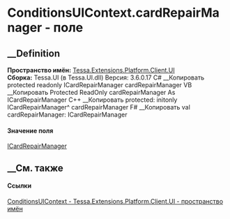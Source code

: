 # ConditionsUIContext.cardRepairManager - поле
##  __Definition
 **Пространство имён:**
[Tessa.Extensions.Platform.Client.UI](N_Tessa_Extensions_Platform_Client_UI.htm)  
 **Сборка:** Tessa.UI (в Tessa.UI.dll) Версия: 3.6.0.17
C# __Копировать
     protected readonly ICardRepairManager cardRepairManager
VB __Копировать
     Protected ReadOnly cardRepairManager As ICardRepairManager
C++ __Копировать
     protected:
    initonly ICardRepairManager^ cardRepairManager
F# __Копировать
     val cardRepairManager: ICardRepairManager
#### Значение поля
[ICardRepairManager](T_Tessa_Cards_ICardRepairManager.htm)
##  __См. также
#### Ссылки
[ConditionsUIContext -
](T_Tessa_Extensions_Platform_Client_UI_ConditionsUIContext.htm)
[Tessa.Extensions.Platform.Client.UI - пространство
имён](N_Tessa_Extensions_Platform_Client_UI.htm)

